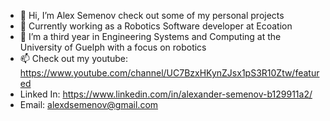 - 👋 Hi, I’m Alex Semenov check out some of my personal projects
- 👀 Currently working as a Robotics Software developer at Ecoation 
- 🌱 I’m a third year in Engineering Systems and Computing at the University of Guelph with a focus on robotics
- 📫 Check out my youtube: https://www.youtube.com/channel/UC7BzxHKynZJsx1pS3R10Ztw/featured
-    Linked In: https://www.linkedin.com/in/alexander-semenov-b129911a2/
-    Email: alexdsemenov@gmail.com

<!---
moveOverRover/moveOverRover is a ✨ special ✨ repository because its `README.md` (this file) appears on your GitHub profile.
You can click the Preview link to take a look at your changes.
--->
